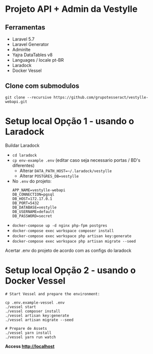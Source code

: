 # Projeto API + Admin da Vestylle

## Ferramentas

- Laravel 5.7
- Laravel Generator
- Adminlte
- Yajra DataTables v8
- Languages / locale pt-BR
- Laradock
- Docker Vessel

## Clone com submodulos

`git clone --recursive https://github.com/grupotesseract/vestylle-webapi.git`

# Setup local Opção 1 - usando o Laradock

Buildar Laradock
- `cd laradock`
- `cp env-example .env` (editar caso seja necessario portas / BD's diferentes)
    - Alterar `DATA_PATH_HOST=~/.laradock/vestylle`
    - Alterar `POSTGRES_DB=vestylle`
- No `.env` do projeto:
    ```
    APP_NAME=vestylle-webapi
    DB_CONNECTION=pgsql
    DB_HOST=172.17.0.1
    DB_PORT=5432
    DB_DATABASE=vestylle
    DB_USERNAME=default
    DB_PASSWORD=secret
    ```
- `docker-compose up -d nginx php-fpm postgres`
- `docker-compose exec workspace composer install`
- `docker-compose exec workspace php artisan key:generate`
- `docker-compose exec workspace php artisan migrate --seed`

Acertar .env do projeto de acordo com as configs do laradock

# Setup local Opção 2 -  usando o Docker Vessel

```
# Start Vessel and prepare the environment:

cp .env.example-vessel .env
./vessel start
./vessel composer install
./vessel artisan key:generate
./vessel artisan migrate --seed

# Prepare de Assets
./vessel yarn install
./vessel yarn run watch
```

**Access [http://localhost](http://localhost)**
